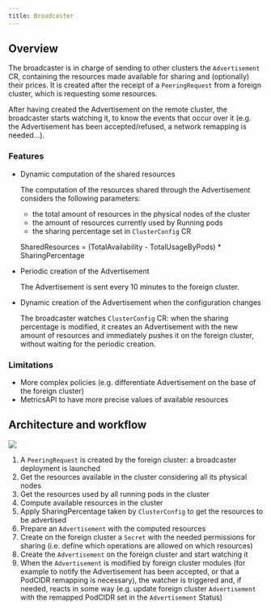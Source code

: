 ```yaml
---
title: Broadcaster
---
```


## Overview
The broadcaster is in charge of sending to other clusters the `Advertisement` CR, containing the resources made available 
for sharing and (optionally) their prices. 
It is created after the receipt of a `PeeringRequest` from a foreign cluster, which is requesting some resources.

After having created the Advertisement on the remote cluster, the broadcaster starts watching it, to know the events that occur over it
(e.g. the Advertisement has been accepted/refused, a network remapping is needed...).

### Features
* Dynamic computation of the shared resources

  The computation of the resources shared through the Advertisement considers the following parameters:
    - the total amount of resources in the physical nodes of the cluster
    - the amount of resources currently used by Running pods
    - the sharing percentage set in `ClusterConfig` CR
 
   SharedResources = (TotalAvailability - TotalUsageByPods) * SharingPercentage
* Periodic creation of the Advertisement

   The Advertisement is sent every 10 minutes to the foreign cluster.
* Dynamic creation of the Advertisement when the configuration changes

   The broadcaster watches `ClusterConfig` CR: when the sharing percentage is modified, it creates an Advertisement with 
   the new amount of resources and immediately pushes it on the foreign cluster, without waiting for the periodic creation.

### Limitations
* More complex policies (e.g. differentiate Advertisement on the base of the foreign cluster)
* MetricsAPI to have more precise values of available resources

## Architecture and workflow

![](/images/advertisement-protocol/broadcaster-workflow.png)

1. A `PeeringRequest` is created by the foreign cluster: a broadcaster deployment is launched
2. Get the resources available in the cluster considering all its physical nodes
3. Get the resources used by all running pods in the cluster
4. Compute available resources in the cluster
5. Apply SharingPercentage taken by `ClusterConfig` to get the resources to be advertised
6. Prepare an `Advertisement` with the computed resources
7. Create on the foreign cluster a `Secret` with the needed permissions for sharing (i.e. define which operations are allowed on which resources)
8. Create the `Advertisement` on the foreign cluster and start watching it
9. When the `Advertisement` is modified by foreign cluster modules (for example to notify the Advertisement has been accepted,
   or that a PodCIDR remapping is necessary), the watcher is triggered and, if needed, reacts in some way
   (e.g. update foreign cluster `Advertisement` with the remapped PodCIDR set in the `Advertisement` Status)
